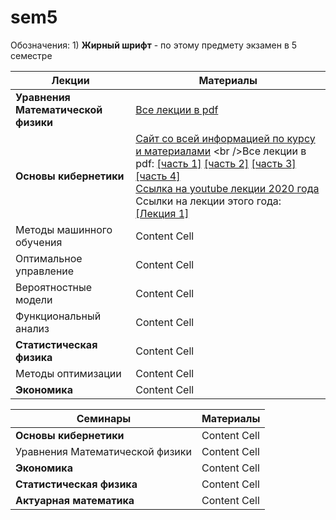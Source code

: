 # sem5


Обозначения:  1) **Жирный шрифт** - по этому предмету экзамен в 5 семестре


| Лекции  | Материалы |
| ------------- | ------------- |
| **Уравнения Математической физики**  | [Все лекции в pdf](https://github.com/Group312/sem5/blob/76f70f386d1b84c0e4e1481fbfdbfb64c6274d3f/Urmaty_lektsii.pdf)  |
| **Основы кибернетики**  | [Сайт со всей информацией по курсу и материалами](https://mk.cs.msu.ru/index.php/%D0%9E%D1%81%D0%BD%D0%BE%D0%B2%D1%8B_%D0%BA%D0%B8%D0%B1%D0%B5%D1%80%D0%BD%D0%B5%D1%82%D0%B8%D0%BA%D0%B8_(2-%D0%B9_%D0%BF%D0%BE%D1%82%D0%BE%D0%BA,_3_%D0%BA%D1%83%D1%80%D1%81)) <br />Все лекции в pdf: [[часть 1]](https://github.com/Group312/sem5/blob/14e0c3e6e55c1af0ab3f355da08194e3dbdd4a08/OK_Chast_1_2017_311-319.pdf) [[часть 2]](https://github.com/Group312/sem5/blob/14e0c3e6e55c1af0ab3f355da08194e3dbdd4a08/OK_Chast_2_2017_311-319.pdf) [[часть 3]](https://github.com/Group312/sem5/blob/14e0c3e6e55c1af0ab3f355da08194e3dbdd4a08/OK_Chast_3_2017_311-319.pdf)  [[часть 4]](https://github.com/Group312/sem5/blob/14e0c3e6e55c1af0ab3f355da08194e3dbdd4a08/OK_Chast_4_2017_311-319.pdf)<br /> [Ссылка на youtube лекции 2020 года](https://www.youtube.com/playlist?list=PLcsjsqLLSfNBAbnPh-BshH950tTYdGGmR) <br /> Ссылки на лекции этого года: [[Лекция 1]](https://www.youtube.com/watch?v=VRAh7opw0cs&t=5160s)| 
| Методы машинного обучения  | Content Cell  |
| Оптимальное управление  | Content Cell  |
| Вероятностные модели  | Content Cell  |
| Функциональный анализ  | Content Cell  |
| **Статистическая физика**  | Content Cell  |
| Методы оптимизации  | Content Cell  |
| **Экономика**  | Content Cell  |

| Семинары  | Материалы |
| ------------- | ------------- |
| **Основы кибернетики**  | Content Cell  |
| Уравнения Математической физики  | Content Cell  |
| **Экономика**  | Content Cell  |
| **Статистическая физика**  | Content Cell  |
| **Актуарная математика**  | Content Cell  |

